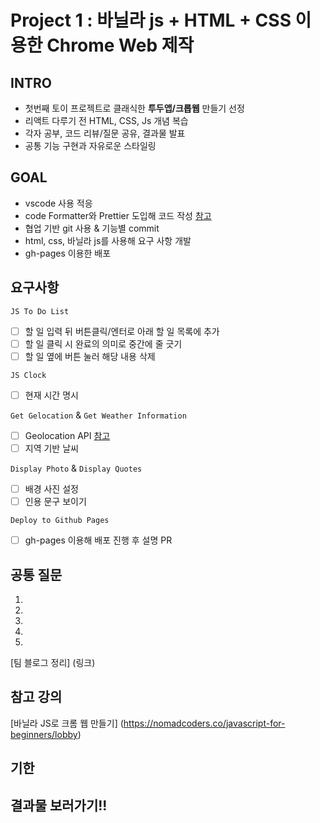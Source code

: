 # Project 1 : 바닐라 js + HTML + CSS 이용한 Chrome Web 제작

## INTRO
* 첫번째 토이 프로젝트로 클래식한 **투두앱/크롭웹** 만들기 선정
* 리액트 다루기 전 HTML, CSS, Js 개념 복습
* 각자 공부, 코드 리뷰/질문 공유, 결과물 발표
* 공통 기능 구현과 자유로운 스타일링

## GOAL
* vscode 사용 적응
* code Formatter와 Prettier 도입해 코드 작성 [참고](https://crong-dev.tistory.com/67)
* 협업 기반 git 사용 & 기능별 commit
* html, css, 바닐라 js를 사용해 요구 사항 개발
* gh-pages 이용한 배포

## 요구사항

`JS To Do List`
- [ ] 할 일 입력 뒤 버튼클릭/엔터로 아래 할 일 목록에 추가
- [ ] 할 일 클릭 시 완료의 의미로 중간에 줄 긋기
- [ ] 할 일 옆에 버튼 눌러 해당 내용 삭제 

`JS Clock`
- [ ] 현재 시간 명시

`Get Gelocation` & `Get Weather Information`
- [ ] Geolocation API [참고](https://developer.mozilla.org/ko/docs/Web/API/Geolocation_API/Using_the_Geolocation_API)
- [ ] 지역 기반 날씨 

`Display Photo` & `Display Quotes`
- [ ] 배경 사진 설정
- [ ] 인용 문구 보이기

`Deploy to Github Pages`
- [ ] gh-pages 이용해 배포 진행 후 설명 PR 


## 공통 질문
1.
2.
3.
4.
5.
[팀 블로그 정리] (링크)

## 참고 강의
[바닐라 JS로 크롬 웹 만들기] (https://nomadcoders.co/javascript-for-beginners/lobby)


## 기한

## 결과물 보러가기!!
